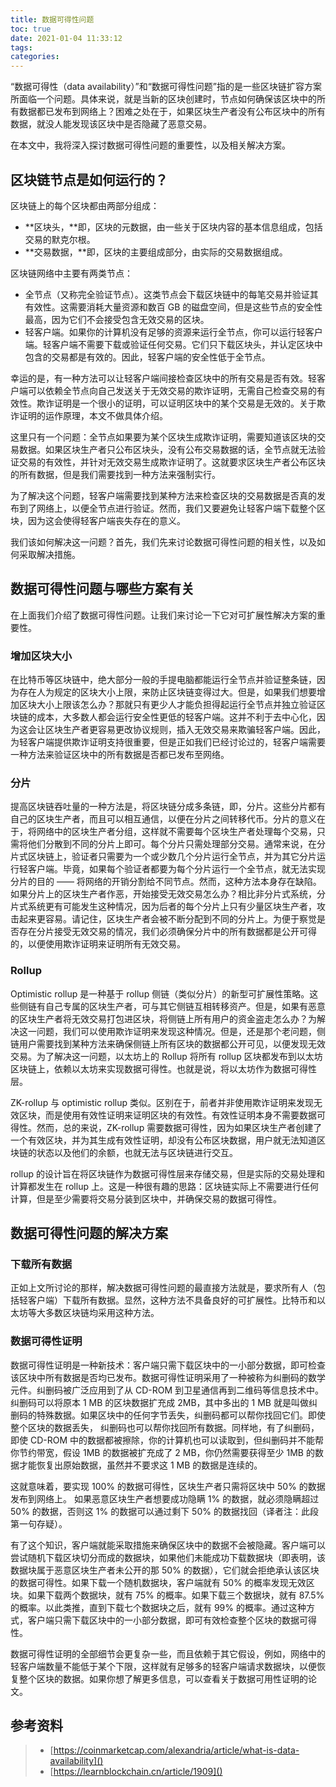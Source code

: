 ```yaml
---
title: 数据可得性问题
toc: true
date: 2021-01-04 11:33:12
tags:
categories:
---
```


“数据可得性（data availability）”和“数据可得性问题”指的是一些区块链扩容方案所面临一个问题。具体来说，就是当新的区块创建时，节点如何确保该区块中的所有数据都已发布到网络上？困难之处在于，如果区块生产者没有公布区块中的所有数据，就没人能发现该区块中是否隐藏了恶意交易。

在本文中，我将深入探讨数据可得性问题的重要性，以及相关解决方案。

## 区块链节点是如何运行的？
区块链上的每个区块都由两部分组成：
- **区块头，**即，区块的元数据，由一些关于区块内容的基本信息组成，包括交易的默克尔根。
- **交易数据，**即，区块的主要组成部分，由实际的交易数据组成。

区块链网络中主要有两类节点：
- 全节点（又称完全验证节点）。这类节点会下载区块链中的每笔交易并验证其有效性。这需要消耗大量资源和数百 GB 的磁盘空间，但是这些节点的安全性最高，因为它们不会接受包含无效交易的区块。
- 轻客户端。如果你的计算机没有足够的资源来运行全节点，你可以运行轻客户端。轻客户端不需要下载或验证任何交易。它们只下载区块头，并认定区块中包含的交易都是有效的。因此，轻客户端的安全性低于全节点。

幸运的是，有一种方法可以让轻客户端间接检查区块中的所有交易是否有效。轻客户端可以依赖全节点向自己发送关于无效交易的欺诈证明，无需自己检查交易的有效性。欺诈证明是一个很小的证明，可以证明区块中的某个交易是无效的。关于欺诈证明的运作原理，本文不做具体介绍。

这里只有一个问题：全节点如果要为某个区块生成欺诈证明，需要知道该区块的交易数据。如果区块生产者只公布区块头，没有公布交易数据的话，全节点就无法验证交易的有效性，并针对无效交易生成欺诈证明了。这就要求区块生产者公布区块的所有数据，但是我们需要找到一种方法来强制实行。

为了解决这个问题，轻客户端需要找到某种方法来检查区块的交易数据是否真的发布到了网络上，以便全节点进行验证。然而，我们又要避免让轻客户端下载整个区块，因为这会使得轻客户端丧失存在的意义。

我们该如何解决这一问题？首先，我们先来讨论数据可得性问题的相关性，以及如何采取解决措施。

## 数据可得性问题与哪些方案有关
在上面我们介绍了数据可得性问题。让我们来讨论一下它对可扩展性解决方案的重要性。

### 增加区块大小
在比特币等区块链中，绝大部分一般的手提电脑都能运行全节点并验证整条链，因为存在人为规定的区块大小上限，来防止区块链变得过大。但是，如果我们想要增加区块大小上限该怎么办？那就只有更少人才能负担得起运行全节点并独立验证区块链的成本，大多数人都会运行安全性更低的轻客户端。这并不利于去中心化，因为这会让区块生产者更容易更改协议规则，插入无效交易来欺骗轻客户端。因此，为轻客户端提供欺诈证明支持很重要，但是正如我们已经讨论过的，轻客户端需要一种方法来验证区块中的所有数据是否都已发布至网络。

### 分片
提高区块链吞吐量的一种方法是，将区块链分成多条链，即，分片。这些分片都有自己的区块生产者，而且可以相互通信，以便在分片之间转移代币。分片的意义在于，将网络中的区块生产者分组，这样就不需要每个区块生产者处理每个交易，只需将他们分散到不同的分片上即可。每个分片只需处理部分交易。通常来说，在分片式区块链上，验证者只需要为一个或少数几个分片运行全节点，并为其它分片运行轻客户端。毕竟，如果每个验证者都要为每个分片运行一个全节点，就无法实现分片的目的 —— 将网络的开销分割给不同节点。然而，这种方法本身存在缺陷。如果分片上的区块生产者作恶，开始接受无效交易怎么办？相比非分片式系统，分片式系统更有可能发生这种情况，因为后者的每个分片上只有少量区块生产者，攻击起来更容易。请记住，区块生产者会被不断分配到不同的分片上。为便于察觉是否存在分片接受无效交易的情况，我们必须确保分片中的所有数据都是公开可得的，以便使用欺诈证明来证明所有无效交易。

### Rollup
Optimistic rollup 是一种基于 rollup 侧链（类似分片）的新型可扩展性策略。这些侧链有自己专属的区块生产者，可与其它侧链互相转移资产。但是，如果有恶意的区块生产者将无效交易打包进区块，将侧链上所有用户的资金盗走怎么办？为解决这一问题，我们可以使用欺诈证明来发现这种情况。但是，还是那个老问题，侧链用户需要找到某种方法来确保侧链上所有区块的数据都公开可见，以便发现无效交易。为了解决这一问题，以太坊上的 Rollup 将所有 rollup 区块都发布到以太坊区块链上，依赖以太坊来实现数据可得性。也就是说，将以太坊作为数据可得性层。

ZK-rollup 与 optimistic rollup 类似。区别在于，前者并非使用欺诈证明来发现无效区块，而是使用有效性证明来证明区块的有效性。有效性证明本身不需要数据可得性。然而，总的来说，ZK-rollup 需要数据可得性，因为如果区块生产者创建了一个有效区块，并为其生成有效性证明，却没有公布区块数据，用户就无法知道区块链的状态以及他们的余额，也就无法与区块链进行交互。

rollup 的设计旨在将区块链作为数据可得性层来存储交易，但是实际的交易处理和计算都发生在 rollup 上。这是一种很有趣的思路：区块链实际上不需要进行任何计算，但是至少需要将交易分装到区块中，并确保交易的数据可得性。

## 数据可得性问题的解决方案
### 下载所有数据
正如上文所讨论的那样，解决数据可得性问题的最直接方法就是，要求所有人（包括轻客户端）下载所有数据。显然，这种方法不具备良好的可扩展性。比特币和以太坊等大多数区块链均采用这种方法。

### 数据可得性证明
数据可得性证明是一种新技术：客户端只需下载区块中的一小部分数据，即可检查该区块中所有数据是否均已发布。数据可得性证明采用了一种被称为纠删码的数学元件。纠删码被广泛应用到了从 CD-ROM 到卫星通信再到二维码等信息技术中。纠删码可以将原本 1 MB 的区块数据扩充成 2MB，其中多出的 1 MB 就是叫做纠删码的特殊数据。如果区块中的任何字节丢失，纠删码都可以帮你找回它们。即使整个区块的数据丢失， 纠删码也可以帮你找回所有数据。同样地，有了纠删码，即使 CD-ROM 中的数据都被擦除，你的计算机也可以读取到，但纠删码并不能帮你节约带宽，假设 1MB 的数据被扩充成了 2 MB，你仍然需要获得至少 1MB 的数据才能恢复出原始数据，虽然并不要求这 1 MB 的数据是连续的。

这就意味着，要实现 100% 的数据可得性，区块生产者只需将区块中 50% 的数据发布到网络上。 如果恶意区块生产者想要成功隐瞒 1% 的数据，就必须隐瞒超过 50% 的数据，否则这 1% 的数据可以通过剩下 50% 的数据找回（译者注：此段第一句存疑）。

有了这个知识，客户端就能采取措施来确保区块中的数据不会被隐藏。客户端可以尝试随机下载区块切分而成的数据块，如果他们未能成功下载数据块（即表明，该数据块属于恶意区块生产者未公开的那 50% 的数据），它们就会拒绝承认该区块的数据可得性。如果下载一个随机数据块，客户端就有 50% 的概率发现无效区块。如果下载两个数据块，就有 75% 的概率。如果下载三个数据块，就有 87.5% 的概率。以此类推，直到下载七个数据块之后，就有 99% 的概率。通过这种方式，客户端只需下载区块中的一小部分数据，即可有效检查整个区块的数据可得性。

数据可得性证明的全部细节会更复杂一些，而且依赖于其它假设，例如，网络中的轻客户端数量不能低于某个下限，这样就有足够多的轻客户端请求数据块，以便恢复整个区块的数据。如果你想了解更多信息，可以查看关于数据可用性证明的论文。

## 参考资料
> - [https://coinmarketcap.com/alexandria/article/what-is-data-availability]()
> - [https://learnblockchain.cn/article/1909]()
